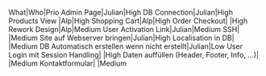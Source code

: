 What|Who|Prio
Admin Page|Julian|High
DB Connection|Julian|High
Products View |Alp|High
Shopping Cart|Alp|High
Order Checkout| |High
Rework Design|Alp|Medium
User Activation Link|Julian|Medium
SSH| |Medium
Site auf Webserver bringen|Julian|High
Localisation in DB| |Medium
DB Automatisch erstellen wenn nicht erstellt|Julian|Low
User Login mit Session Handling| |High
Daten auffüllen (Header, Footer, Info, ...)| |Medium
Kontaktformular| |Medium